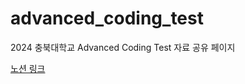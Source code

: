 # advanced_coding_test
2024 충북대학교 Advanced Coding Test 자료 공유 페이지

[노션 링크](https://observant-fang-c48.notion.site/Advanced-23799c381e864f7bb09bb9461dbf2d0e?pvs=4)
